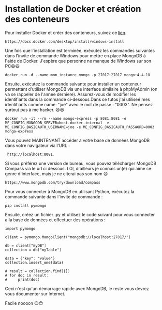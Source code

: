 
# Installation de Docker et création des conteneurs

Pour installer Docker et créer des conteneurs, suivez ce [lien](https://docs.docker.com/desktop/install/windows-install/).
```{bash}
https://docs.docker.com/desktop/install/windows-install
```
Une fois que l'installation est terminée, exécutez les commandes suivantes dans l'invite de commande Windows pour mettre en place MongoDB à l'aide de Docker.  J'espère que personne ne manque de Windows sur son PC😆😆

```{bash}
docker run -d --name mon_instance_mongo -p 27017:27017 mongo:4.4.18
```

Ensuite, exécutez la commande suivante pour installer un conteneur permettant d'utiliser MongoDB via une interface similaire à phpMyAdmin (on va se rappeler de l'annee derniere). Assurez-vous de modifier les identifiants dans la commande ci-dessous.Dans ce tutos j'ai utiliseé mes identifiants comme name: "joe" avec le mot de passe : "0003". Ne pensez surtout pas à me hacker. 😆😆

```{bash}
docker run -it --rm --name mongo-express -p 8081:8081 -e ME_CONFIG_MONGODB_SERVER=host.docker.internal -e ME_CONFIG_BASICAUTH_USERNAME=joe -e ME_CONFIG_BASICAUTH_PASSWORD=0003 mongo-express
```

Vous pouvez MAINTENANT accéder à votre base de données MongoDB dans votre navigateur via l'URL :

```{bash}
 http://localhost:8081.
```

Si vous préférez une version de bureau, vous pouvez télécharger MongoDB Compass via le url ci dessous. LOl, d'ailleurs je connais un(e) qui aime ce genre d'interface, mais je ne citerai pas son nom 😆

```{bash}
https://www.mongodb.com/try/download/compass
```
Pour vous connecter à MongoDB en utilisant Python, exécutez la commande suivante dans l'invite de commande :


```{bash}
pip install pymongo
```
Ensuite, créez un fichier .py et utilisez le code suivant pour vous connecter à la base de données et effectuer des opérations :


```{bash}
import pymongo

client = pymongo.MongoClient("mongodb://localhost:27017/")

db = client["myDB"]
collection = db["myTable"]

data = {"key": "value"}
collection.insert_one(data)

# result = collection.find({})
# for doc in result:
#     print(doc)

```

Ceci n'est qu'un démarrage rapide avec MongoDB, le reste vous devrez vous documenter sur Internet.

Facile noooon 😉😉








